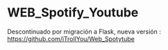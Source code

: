 # WEB_Spotify_Youtube
Descontinuado por migración a Flask, nueva versión : https://github.com/iTrollYou/Web_Spotytube

